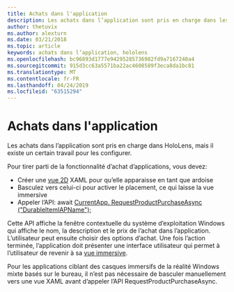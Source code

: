 ```yaml
---
title: Achats dans l'application
description: Les achats dans l’application sont pris en charge dans les applications de réalité mixte, mais il existe un certain travail pour les configurer.
author: thetuvix
ms.author: alexturn
ms.date: 03/21/2018
ms.topic: article
keywords: achats dans l’application, hololens
ms.openlocfilehash: bc96893d1777e94295285736982fd9a7167240a4
ms.sourcegitcommit: 915d3cc63a5571ba22ac4608589f3eca8da1bc81
ms.translationtype: MT
ms.contentlocale: fr-FR
ms.lasthandoff: 04/24/2019
ms.locfileid: "63515294"
---
```

# <a name="in-app-purchases"></a>Achats dans l'application

Les achats dans l’application sont pris en charge dans HoloLens, mais il existe un certain travail pour les configurer.

Pour tirer parti de la fonctionnalité d’achat d’applications, vous devez:
* Créer une [vue 2D](app-views.md) XAML pour qu’elle apparaisse en tant que ardoise
* Basculez vers celui-ci pour activer le placement, ce qui laisse la vue immersive
* Appeler l’API: await [CurrentApp. RequestProductPurchaseAsync ("DurableItemIAPName");](https://docs.microsoft.com/uwp/api/windows.applicationmodel.store.currentapp#Windows_ApplicationModel_Store_CurrentApp_RequestProductPurchaseAsync_System_String_)

Cette API affiche la fenêtre contextuelle du système d’exploitation Windows qui affiche le nom, la description et le prix de l’achat dans l’application. L’utilisateur peut ensuite choisir des options d’achat. Une fois l’action terminée, l’application doit présenter une interface utilisateur qui permet à l’utilisateur de revenir à sa [vue immersive](app-views.md).

Pour les applications ciblant des casques immersifs de la réalité Windows mixte basés sur le bureau, il n’est pas nécessaire de basculer manuellement vers une vue XAML avant d’appeler l’API RequestProductPurchaseAsync.
